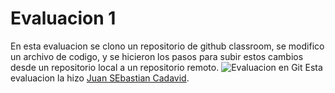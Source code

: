 # Evaluacion 1
En esta evaluacion se clono un repositorio de github classroom, se modifico un archivo de codigo, y se hicieron los pasos para subir estos cambios desde un repositorio local a un repositorio remoto.
![Evaluacion en Git](https://vabadus.es/images/cache/imagen_nodo/images/articulos/5c9deef127c7d783462103.png)
Esta evaluacion la hizo [Juan SEbastian Cadavid](https://github.com/juansecadavid).
